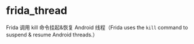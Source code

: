 # frida_thread
Frida 调用 kill 命令挂起&amp;恢复 Android 线程（Frida uses the `kill` command to suspend &amp; resume Android threads.）
